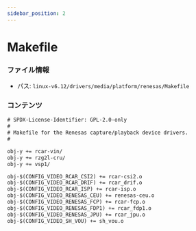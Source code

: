 ```yaml
---
sidebar_position: 2
---
```

# Makefile

### ファイル情報

- パス: `linux-v6.12/drivers/media/platform/renesas/Makefile`

### コンテンツ

```txt
# SPDX-License-Identifier: GPL-2.0-only
#
# Makefile for the Renesas capture/playback device drivers.
#

obj-y += rcar-vin/
obj-y += rzg2l-cru/
obj-y += vsp1/

obj-$(CONFIG_VIDEO_RCAR_CSI2) += rcar-csi2.o
obj-$(CONFIG_VIDEO_RCAR_DRIF) += rcar_drif.o
obj-$(CONFIG_VIDEO_RCAR_ISP) += rcar-isp.o
obj-$(CONFIG_VIDEO_RENESAS_CEU) += renesas-ceu.o
obj-$(CONFIG_VIDEO_RENESAS_FCP) += rcar-fcp.o
obj-$(CONFIG_VIDEO_RENESAS_FDP1) += rcar_fdp1.o
obj-$(CONFIG_VIDEO_RENESAS_JPU) += rcar_jpu.o
obj-$(CONFIG_VIDEO_SH_VOU) += sh_vou.o

```
